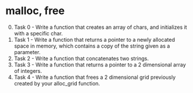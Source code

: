 # malloc, free
0. Task 0 - Write a function that creates an array of chars, and initializes it with a specific char.
1. Task 1 - Write a function that returns a pointer to a newly allocated space in memory, which contains a copy of the string given as a parameter.
2. Task 2 - Write a function that concatenates two strings.
3. Task 3 - Write a function that returns a pointer to a 2 dimensional array of integers.
4. Task 4 - Write a function that frees a 2 dimensional grid previously created by your alloc_grid function.

